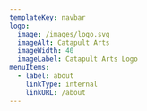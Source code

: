 ```yaml
---
templateKey: navbar
logo:
  image: /images/logo.svg
  imageAlt: Catapult Arts
  imageWidth: 40
  imageLabel: Catapult Arts Logo
menuItems:
  - label: about
    linkType: internal
    linkURL: /about
---
```


